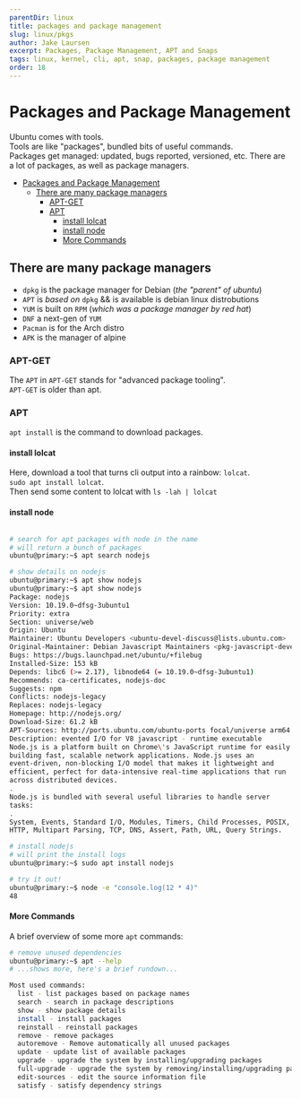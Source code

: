 ```yaml
---
parentDir: linux
title: packages and package management
slug: linux/pkgs
author: Jake Laursen
excerpt: Packages, Package Management, APT and Snaps
tags: linux, kernel, cli, apt, snap, packages, package management
order: 18
---
```


# Packages and Package Management
Ubuntu comes with tools.  
Tools are like "packages", bundled bits of useful commands.  
Packages get managed: updated, bugs reported, versioned, etc. There are a lot of packages, as well as package managers.  

- [Packages and Package Management](#packages-and-package-management)
  - [There are many package managers](#there-are-many-package-managers)
    - [APT-GET](#apt-get)
    - [APT](#apt)
      - [install lolcat](#install-lolcat)
      - [install node](#install-node)
      - [More Commands](#more-commands)
## There are many package managers
- `dpkg` is the package manager for Debian (_the "parent" of ubuntu_)
- `APT` is _based on_ `dpkg` && is available is debian linux distrobutions
- `YUM` is built on `RPM` (_which was a package manager by red hat_)
- `DNF` a next-gen of `YUM`
- `Pacman` is for the Arch distro
- `APK` is the manager of alpine

### APT-GET
The `APT` in `APT-GET` stands for "advanced package tooling".   
`APT-GET` is older than apt.  


### APT 
`apt install` is the command to download packages.   

#### install lolcat
Here, download a tool that turns cli output into a rainbow: 
`lolcat`.  
`sudo apt install lolcat`.  
Then send some content to lolcat with `ls -lah | lolcat`

#### install node
```bash

# search for apt packages with node in the name
# will return a bunch of packages
ubuntu@primary:~$ apt search nodejs

# show details on nodejs
ubuntu@primary:~$ apt show nodejs
ubuntu@primary:~$ apt show nodejs
Package: nodejs
Version: 10.19.0~dfsg-3ubuntu1
Priority: extra
Section: universe/web
Origin: Ubuntu
Maintainer: Ubuntu Developers <ubuntu-devel-discuss@lists.ubuntu.com>
Original-Maintainer: Debian Javascript Maintainers <pkg-javascript-devel@lists.alioth.debian.org>
Bugs: https://bugs.launchpad.net/ubuntu/+filebug
Installed-Size: 153 kB
Depends: libc6 (>= 2.17), libnode64 (= 10.19.0~dfsg-3ubuntu1)
Recommends: ca-certificates, nodejs-doc
Suggests: npm
Conflicts: nodejs-legacy
Replaces: nodejs-legacy
Homepage: http://nodejs.org/
Download-Size: 61.2 kB
APT-Sources: http://ports.ubuntu.com/ubuntu-ports focal/universe arm64 Packages
Description: evented I/O for V8 javascript - runtime executable
Node.js is a platform built on Chrome\'s JavaScript runtime for easily
building fast, scalable network applications. Node.js uses an
event-driven, non-blocking I/O model that makes it lightweight and
efficient, perfect for data-intensive real-time applications that run
across distributed devices.
.
Node.js is bundled with several useful libraries to handle server
tasks:
.
System, Events, Standard I/O, Modules, Timers, Child Processes, POSIX,
HTTP, Multipart Parsing, TCP, DNS, Assert, Path, URL, Query Strings.

# install nodejs
# will print the install logs
ubuntu@primary:~$ sudo apt install nodejs

# try it out!
ubuntu@primary:~$ node -e "console.log(12 * 4)"
48
```


#### More Commands
A brief overview of some more `apt` commands:
```bash
# remove unused dependencies
ubuntu@primary:~$ apt --help
# ...shows more, here's a brief rundown...

Most used commands:
  list - list packages based on package names
  search - search in package descriptions
  show - show package details
  install - install packages
  reinstall - reinstall packages
  remove - remove packages
  autoremove - Remove automatically all unused packages
  update - update list of available packages
  upgrade - upgrade the system by installing/upgrading packages
  full-upgrade - upgrade the system by removing/installing/upgrading packages
  edit-sources - edit the source information file
  satisfy - satisfy dependency strings
```